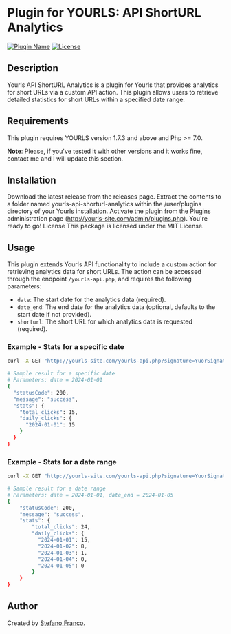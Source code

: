 # Plugin for YOURLS: API ShortURL Analytics

[![Plugin Name](https://img.shields.io/badge/Plugin%20Name-ShortURL%20Analytics-blue)](https://github.com/stefanofranco/yourls-api-shorturl-analytics)
[![License](https://img.shields.io/badge/License-MIT-yellow.svg)](https://opensource.org/licenses/MIT)

## Description

Yourls API ShortURL Analytics is a plugin for Yourls that provides analytics for short URLs via a custom API action. This plugin allows users to retrieve detailed statistics for short URLs within a specified date range.

## Requirements

This plugin requires YOURLS version 1.7.3 and above and Php >= 7.0.

**Note**: Please, if you've tested it with other versions and it works fine, contact me and I will update this section.


## Installation
Download the latest release from the releases page.
Extract the contents to a folder named yourls-api-shorturl-analytics within the /user/plugins directory of your Yourls installation.
Activate the plugin from the Plugins administration page (http://yourls-site.com/admin/plugins.php).
You're ready to go!
License
This package is licensed under the MIT License.

## Usage

This plugin extends Yourls API functionality to include a custom action for retrieving analytics data for short URLs. The action can be accessed through the endpoint `/yourls-api.php`, and requires the following parameters:

- `date`: The start date for the analytics data (required).
- `date_end`: The end date for the analytics data (optional, defaults to the start date if not provided).
- `shorturl`: The short URL for which analytics data is requested (required).

### Example - Stats for a specific date

```bash
curl -X GET "http://yourls-site.com/yourls-api.php?signature=YuorSignature&action=shorturl_analytics&date=2024-01-01&shorturl=abc123"
```
```bash
# Sample result for a specific date
# Parameters: date = 2024-01-01
{
  "statusCode": 200,
  "message": "success",
  "stats": {
    "total_clicks": 15,
    "daily_clicks": {
      "2024-01-01": 15
    }
  }
}
```

### Example - Stats for a date range

```bash
curl -X GET "http://yourls-site.com/yourls-api.php?signature=YuorSignature&action=shorturl_analytics&date=2024-01-01&date_and=2024-12-31&shorturl=abc123"
```

```bash
# Sample result for a date range
# Parameters: date = 2024-01-01, date_end = 2024-01-05
{
    "statusCode": 200,
    "message": "success",
    "stats": {
        "total_clicks": 24,
        "daily_clicks": {
          "2024-01-01": 15,
          "2024-01-02": 8,
          "2024-01-03": 1,
          "2024-01-04": 0,
          "2024-01-05": 0
        }
    }
}
```

## Author
Created by [Stefano Franco](https://github.com/stefanofranco/yourls-api-shorturl-analytics).
